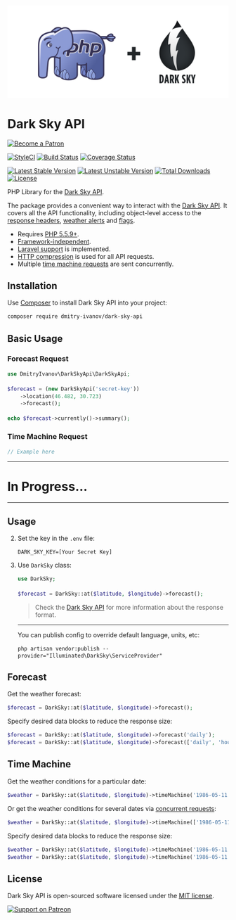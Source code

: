 ![PHP Library for the Dark Sky API](art/dark-sky-api.png)

# Dark Sky API

[<img src="https://raw.githubusercontent.com/dmitry-ivanov/dark-sky-api/master/art/become-a-patron.png" alt="Become a Patron" width="160" />](https://patreon.com/dmitryivanov)

[![StyleCI](https://github.styleci.io/repos/148543382/shield?branch=master&style=flat)](https://github.styleci.io/repos/148543382)
[![Build Status](https://travis-ci.com/dmitry-ivanov/dark-sky-api.svg?branch=master)](https://travis-ci.com/dmitry-ivanov/dark-sky-api)
[![Coverage Status](https://coveralls.io/repos/github/dmitry-ivanov/dark-sky-api/badge.svg?branch=master)](https://coveralls.io/github/dmitry-ivanov/dark-sky-api?branch=master)

[![Latest Stable Version](https://poser.pugx.org/dmitry-ivanov/dark-sky-api/v/stable)](https://packagist.org/packages/dmitry-ivanov/dark-sky-api)
[![Latest Unstable Version](https://poser.pugx.org/dmitry-ivanov/dark-sky-api/v/unstable)](https://packagist.org/packages/dmitry-ivanov/dark-sky-api)
[![Total Downloads](https://poser.pugx.org/dmitry-ivanov/dark-sky-api/downloads)](https://packagist.org/packages/dmitry-ivanov/dark-sky-api)
[![License](https://poser.pugx.org/dmitry-ivanov/dark-sky-api/license)](https://packagist.org/packages/dmitry-ivanov/dark-sky-api)

PHP Library for the [Dark Sky API](https://darksky.net/dev).

The package provides a convenient way to interact with the [Dark Sky API](https://darksky.net/dev/docs).
It covers all the API functionality, including object-level access to the [response headers](https://darksky.net/dev/docs#response-headers), [weather alerts](https://darksky.net/dev/docs#alerts) and [flags](https://darksky.net/dev/docs#flags).

- Requires [PHP 5.5.9+](https://php.net/releases#5.5.9).
- [Framework-independent](#basic-usage).
- [Laravel support](???) is implemented.
- [HTTP compression](https://darksky.net/dev/docs#response-notes) is used for all API requests.
- Multiple [time machine requests](https://darksky.net/dev/docs#time-machine-request) are sent concurrently.

## Installation

Use [Composer](https://getcomposer.org) to install Dark Sky API into your project:

```bash
composer require dmitry-ivanov/dark-sky-api
```

## Basic Usage

### Forecast Request

```php
use DmitryIvanov\DarkSkyApi\DarkSkyApi;

$forecast = (new DarkSkyApi('secret-key'))
    ->location(46.482, 30.723)
    ->forecast();

echo $forecast->currently()->summary();
```

### Time Machine Request

```php
// Example here
```


-----------------------------------

# In Progress...

-----------------------------------




## Usage

2. Set the key in the `.env` file:

    ```
    DARK_SKY_KEY=[Your Secret Key]
    ```

3. Use `DarkSky` class:

    ```php
    use DarkSky;

    $forecast = DarkSky::at($latitude, $longitude)->forecast();
    ```

    > Check the [Dark Sky API](https://darksky.net/dev/docs) for more information about the response format.

    ---

    You can publish config to override default language, units, etc:

    ```shell
    php artisan vendor:publish --provider="Illuminated\DarkSky\ServiceProvider"
    ```

## Forecast

Get the weather forecast:

```php
$forecast = DarkSky::at($latitude, $longitude)->forecast();
```

Specify desired data blocks to reduce the response size:

```php
$forecast = DarkSky::at($latitude, $longitude)->forecast('daily');
$forecast = DarkSky::at($latitude, $longitude)->forecast(['daily', 'hourly']);
```

## Time Machine

Get the weather conditions for a particular date:

```php
$weather = DarkSky::at($latitude, $longitude)->timeMachine('1986-05-11');
```

Or get the weather conditions for several dates via [concurrent requests](http://docs.guzzlephp.org/en/stable/quickstart.html#concurrent-requests):

```php
$weather = DarkSky::at($latitude, $longitude)->timeMachine(['1986-05-11', '1987-05-11']);
```

Specify desired data blocks to reduce the response size:

```php
$weather = DarkSky::at($latitude, $longitude)->timeMachine('1986-05-11', 'daily');
$weather = DarkSky::at($latitude, $longitude)->timeMachine('1986-05-11', ['daily', 'hourly']);
```

## License

Dark Sky API is open-sourced software licensed under the [MIT license](LICENSE.md).

[<img src="https://raw.githubusercontent.com/dmitry-ivanov/dark-sky-api/master/art/support-on-patreon.png" alt="Support on Patreon" width="125" />](https://patreon.com/dmitryivanov)
